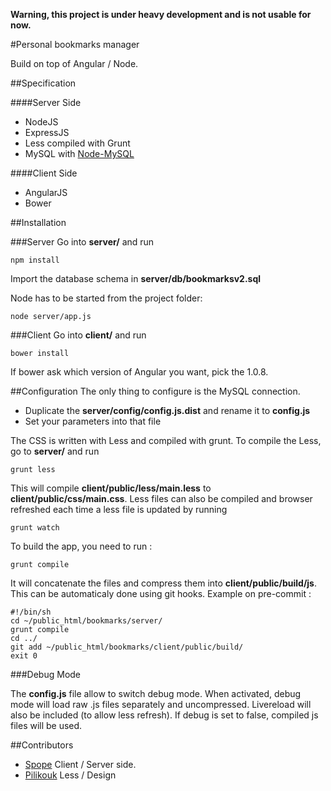 **Warning, this project is under heavy development and is not usable for now.**

#Personal bookmarks manager

Build on top of Angular / Node.

##Specification

####Server Side
* NodeJS
* ExpressJS
* Less compiled with Grunt
* MySQL with [Node-MySQL](https://github.com/felixge/node-mysql)

####Client Side
* AngularJS
* Bower


##Installation

###Server
Go into **server/** and run

    npm install

Import the database schema in **server/db/bookmarksv2.sql**

Node has to be started from the project folder:

    node server/app.js


###Client
Go into **client/** and run

    bower install

If bower ask which version of Angular you want, pick the 1.0.8.

##Configuration
The only thing to configure is the MySQL connection.

* Duplicate the **server/config/config.js.dist** and rename it to **config.js**
* Set your parameters into that file

The CSS is written with Less and compiled with grunt. To compile the Less, go to **server/** and run

    grunt less

This will compile **client/public/less/main.less** to **client/public/css/main.css**.
Less files can also be compiled and browser refreshed each time a less file is updated by running

    grunt watch

To build the app, you need to run :

	grunt compile

It will concatenate the files and compress them into **client/public/build/js**. This can be automaticaly done using git hooks. Example on pre-commit :

    #!/bin/sh
    cd ~/public_html/bookmarks/server/
    grunt compile
    cd ../
    git add ~/public_html/bookmarks/client/public/build/
    exit 0

###Debug Mode

The **config.js** file allow to switch debug mode.
When activated, debug mode will load raw .js files separately and uncompressed. Livereload will also be included (to allow less refresh).
If debug is set to false, compiled js files will be used.

##Contributors
* [Spope](https://github.com/Spope) Client / Server side.
* [Pilikouk](http://pilikouk.fr/) Less / Design

